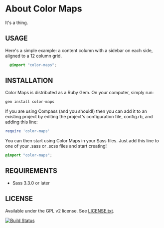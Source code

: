 # About Color Maps

It's a thing.

## USAGE

Here's a simple example: a content column with a sidebar on each side, aligned to a 12 column grid.

```scss
  @import "color-maps";
```

## INSTALLATION

Color Maps is distributed as a Ruby Gem. On your computer, simply run:

```sh
gem install color-maps
```

If you are using Compass (and you should!) then you can add it to an existing project by editing the project's configuration file, config.rb, and adding this line:

```ruby
require 'color-maps'
```

You can then start using Color Maps in your Sass files. Just add this line to one of your .sass or .scss files and start creating!

```scss
@import "color-maps";
```


## REQUIREMENTS

* Sass 3.3.0 or later


## LICENSE

Available under the GPL v2 license. See [LICENSE.txt](https://github.com/JohnAlbin/color-maps/blob/master/LICENSE.txt).

[![Build Status](https://travis-ci.org/JohnAlbin/color-maps.png?branch=master)](https://travis-ci.org/JohnAlbin/color-maps)
